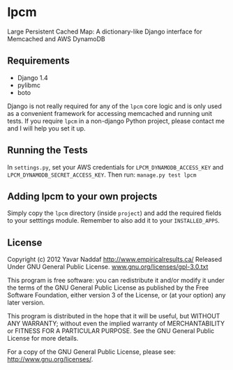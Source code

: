 lpcm
====

Large Persistent Cached Map: A dictionary-like Django interface for Memcached and AWS DynamoDB

Requirements
------------
* Django 1.4
* pylibmc
* boto

Django is not really required for any of the `lpcm` core logic and is only used as
a convenient framework for accessing memcached and running unit tests.
If you require `lpcm` in a non-django Python project, please contact me and
I will help you set it up.

Running the Tests
-----------------
In `settings.py`, set your AWS credentials for `LPCM_DYNAMODB_ACCESS_KEY`
and `LPCM_DYNAMODB_SECRET_ACCESS_KEY`.
Then run:
`manage.py test lpcm`

Adding lpcm to your own projects
--------------------------------
Simply copy the `lpcm` directory (inside `project`) and add the required fields to
your setttings module. Remember to also add it to your `INSTALLED_APPS`.


License
-------
Copyright (c) 2012 Yavar Naddaf http://www.empiricalresults.ca/
Released Under GNU General Public License. www.gnu.org/licenses/gpl-3.0.txt

This program is free software: you can redistribute it and/or modify
it under the terms of the GNU General Public License as published by
the Free Software Foundation, either version 3 of the License, or
(at your option) any later version.

This program is distributed in the hope that it will be useful,
but WITHOUT ANY WARRANTY; without even the implied warranty of
MERCHANTABILITY or FITNESS FOR A PARTICULAR PURPOSE.  See the
GNU General Public License for more details.

For a copy of the GNU General Public License, please see:
<http://www.gnu.org/licenses/>.
